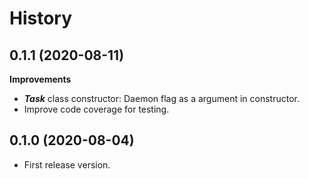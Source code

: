 History
=======


0.1.1 (2020-08-11)
------------------

**Improvements**

- ***Task*** class constructor: Daemon flag as a argument in constructor.
- Improve code coverage for testing.


0.1.0 (2020-08-04)
------------------

- First release version.
